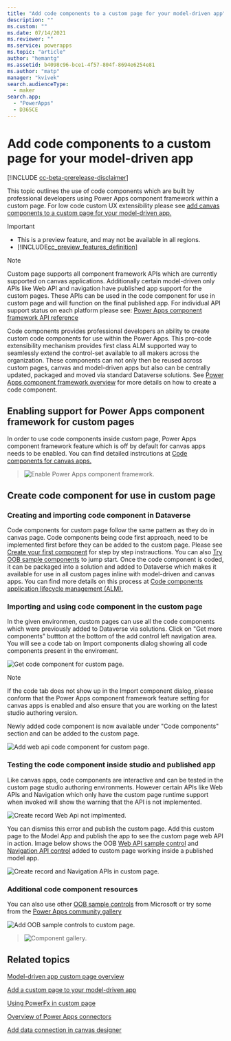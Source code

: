 ```yaml
---
title: "Add code components to a custom page for your model-driven app" 
description: ""
ms.custom: ""
ms.date: 07/14/2021
ms.reviewer: ""
ms.service: powerapps
ms.topic: "article"
author: "hemantg"
ms.assetid: b4098c96-bce1-4f57-804f-8694e6254e81
ms.author: "matp"
manager: "kvivek"
search.audienceType: 
  - maker
search.app: 
  - "PowerApps"
  - D365CE
---
```


# Add code components to a custom page for your model-driven app 

[!INCLUDE [cc-beta-prerelease-disclaimer](../../includes/cc-beta-prerelease-disclaimer.md)]

This topic outlines the use of code components which are built by professional developers using Power Apps component framework within a custom page. For low code custom UX extensibility please see [add canvas components to a custom page for your model-driven app.](/powerapps/maker/model-driven-apps/page-canvas-components) 

  > [!IMPORTANT]
  > - This is a preview feature, and may not be available in all regions.
  > - [!INCLUDE[cc_preview_features_definition](../../includes/cc-preview-features-definition.md)]

  > [!NOTE]
  > Custom page supports all component framework APIs which are currently supported on canvas applications. Additionally certain model-driven only APIs like Web API and navigation have published app support for the custom pages. These APIs can be used in the code component for use in custom page and will function on the final published app. For individual API support status on each platform please see: [Power Apps component framework API reference](/powerapps/developer/component-framework/reference/)


Code components provides professional developers an ability to create custom code components for use within the Power Apps. This pro-code extensibility mechanism provides first class ALM supported way to seamlessly extend the control-set available to all makers across the organization. These components can not only then be reused across custom pages, canvas and model-driven apps but also can be centrally updated, packaged and moved via standard Dataverse solutions. See [Power Apps component framework overview](/powerapps/developer/component-framework/overview) for more details on how to create a code component. 

## Enabling support for Power Apps component framework for custom pages 
In order to use code components inside custom page, Power Apps component framework feature which is off by default for canvas apps needs to be enabled. You can find detailed instrcutions at [Code components for canvas apps.](/powerapps/developer/component-framework/component-framework-for-canvas-apps#enable-the-power-apps-component-framework-feature)


   > ![Enable Power Apps component framework.](../../developer/component-framework/media/enable-pcf-feature.png "Enable Power Apps component framework")

## Create code component for use in custom page 
### Creating and importing code component in Dataverse 
Code components for custom page follow the same pattern as they do in canvas page. Code components being code first approach, need to be implemented first before they can be added to the custom page. Please see [Create your first component](/powerapps/developer/component-framework/implementing-controls-using-typescript) for step by step instrauctions. You can also [Try OOB sample components](/powerapps/developer/component-framework/use-sample-components#try-the-sample-components) to jump start. Once the code component is coded, it can be packaged into a solution and added to Dataverse which makes it available for use in all custom pages inline with model-driven and canvas apps. You can find more details on this process at [Code components application lifecycle management (ALM).](/powerapps/developer/component-framework/code-components-alm) 

### Importing and using code component in the custom page
In the given environmen, custom pages can use all the code components which were previously added to Dataverse via solutions. Click on "Get more components" buttton at the bottom of the add control left navigation area. You will see a code tab on Import components dialog showing all code components present in the enviroment. 

![Get code component for custom page.](media/add-component-to-model-app/get-code-components-for-custom-page.png "Get code component for custom page")

  > [!NOTE]
  > If the code tab does not show up in the Import component dialog, please conform that the Power Apps component framework feature setting for canvas apps is enabled and also ensure that you are working on the latest studio authoring version.


Newly added code component is now available under "Code components" section and can be added to the custom page.


![Add web api code component for custom page.](media/add-component-to-model-app/add-web-api-component-to-custompage.png "Add web api code component for custom page")


### Testing the code component inside studio and published app
Like canvas apps, code components are interactive and can be tested in the custom page studio authoring environments. However certain APIs like Web APIs and Navigation which only have the custom page runtime support when invoked will show the warning that the API is not implemented. 


![Create record Web Api not implmented.](media/add-component-to-model-app/create-record-not-implmented-custom-page-studio.png "Create record Web Api not implmented.")

You can dismiss this error and publish the custom page. Add this custom page to the Model App and publish the app to see the custom page web API in action.
Image below shows the OOB [Web API sample control](/powerapps/developer/component-framework/sample-controls/webapi-control) and [Navigation API control](/powerapps/developer/component-framework/sample-controls/navigation-api-control) added to custom page working inside a published model app.


![Create record and Navigation APIs in custom page.](media/add-component-to-model-app/custom-page-app-with-webapi-and-dialog-sample.png "Create record and Navigation APIs in custom page.")

### Additional code component resources
You can also use other [OOB sample controls](/powerapps/developer/component-framework/use-sample-components#try-the-sample-components) from Microsoft or try some from the [Power Apps community gallery](/powerapps/developer/component-framework/community-resources)


![Add OOB sample controls to custom page.](media/add-component-to-model-app/add-sample-code-components-to-custom-page.png "Add OOB sample controls to custom page.")

> ![Component gallery.](../../developer/component-framework/media/pcf-gallery.PNG "Components gallery")

## Related topics

[Model-driven app custom page overview](model-app-page-overview.md)

[Add a custom page to your model-driven app](add-page-to-model-app.md)

[Using PowerFx in custom page](page-powerfx-in-model-app.md)

[Overview of Power Apps connectors](../canvas-apps/connections-list.md)

[Add data connection in canvas designer](../canvas-apps/add-data-connection.md)
